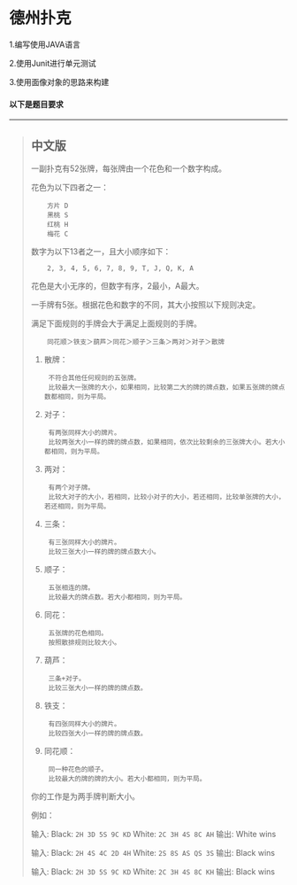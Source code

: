 # 德州扑克

1.编写使用JAVA语言

2.使用Junit进行单元测试

3.使用面像对象的思路来构建





#### 以下是题目要求

***

> 中文版
> ---------
> 一副扑克有52张牌，每张牌由一个花色和一个数字构成。
>
> 花色为以下四者之一：
>         
>         方片 D
>         黑桃 S
>         红桃 H
>         梅花 C
>
> 数字为以下13者之一，且大小顺序如下：
>
>         2, 3, 4, 5, 6, 7, 8, 9, T, J, Q, K, A
>
> 花色是大小无序的，但数字有序，2最小，A最大。
>
> 一手牌有5张。根据花色和数字的不同，其大小按照以下规则决定。
>
> 满足下面规则的手牌会大于满足上面规则的手牌。
>
>         同花顺＞铁支＞葫芦＞同花＞顺子＞三条＞两对＞对子＞散牌
>
> 1. 散牌：
>
>         不符合其他任何规则的五张牌。
>         比较最大一张牌的大小，如果相同，比较第二大的牌的牌点数，如果五张牌的牌点数都相同，则为平局。
>
> 1. 对子：
>         
>         有两张同样大小的牌片。
>         比较两张大小一样的牌的牌点数，如果相同，依次比较剩余的三张牌大小。若大小都相同，则为平局。
>
> 1. 两对：
>         
>         有两个对子牌。
>         比较大对子的大小，若相同，比较小对子的大小，若还相同，比较单张牌的大小，若还相同，则为平局。
>
> 1. 三条：
>         
>         有三张同样大小的牌片。
>         比较三张大小一样的牌的牌点数大小。
>
> 1. 顺子：
>         
>         五张相连的牌。
>         比较最大的牌点数。若大小都相同，则为平局。
>
> 1. 同花：
>         
>         五张牌的花色相同。
>         按照散排规则比较大小。
>
> 1. 葫芦：
>         
>         三条+对子。
>         比较三张大小一样的牌的牌点数。
>
> 1. 铁支：
>         
>         有四张同样大小的牌片。
>         比较四张大小一样的牌的牌点数。
>
> 1. 同花顺：
>         
>         同一种花色的顺子。
>         比较最大的牌的牌的大小。若大小都相同，则为平局。
>     
>
> 你的工作是为两手牌判断大小。
>
> 例如：
>
> 输入: 
> Black: `2H 3D 5S 9C KD` White: `2C 3H 4S 8C AH`
> 输出: 
> White wins
>
> 输入: 
> Black: `2H 4S 4C 2D 4H` White: `2S 8S AS QS 3S`
> 输出: 
> Black wins
>
> 输入: 
> Black: `2H 3D 5S 9C KD` White: `2C 3H 4S 8C KH`
> 输出: 
> Black wins

